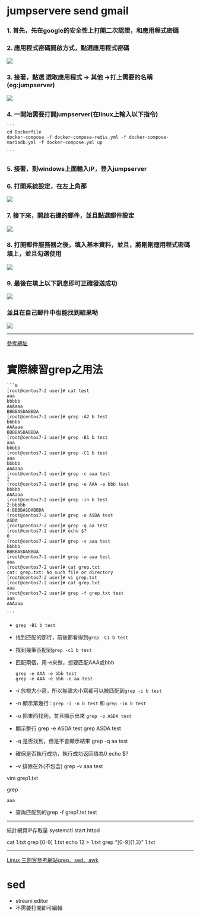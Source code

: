 # jumpservere send gmail
### 1. 首先，先在google的安全性上打開二次認證，和應用程式密碼

### 2. 應用程式密碼開啟方式，點選應用程式密碼
![](pictures/security.jpg)

### 3. 接著，點選 選取應用程式 -> 其他 ->打上需要的名稱(eg:jumpserver)

![](pictures/password.jpg)

### 4. 一開始需要打開jumpserver(在linux上輸入以下指令)
    ```
    cd Dockerfile
    docker-compose -f docker-compose-redis.yml -f docker-compose-mariadb.yml -f docker-compose.yml up

    ```

### 5. 接著，到windows上面輸入IP，登入jumpserver
### 6. 打開系統設定，在左上角那

![](pictures/systemsetting.jpg)

### 7. 接下來，開啟右邊的郵件，並且點選郵件設定
![](pictures/mail.jpg)

### 8. 打開郵件服務器之後，填入基本資料，並且，將剛剛應用程式密碼填上，並且勾選使用
![](pictures/service.jpg)

### 9. 最後在填上以下訊息即可正確發送成功
![](pictures/sendtest.jpg)

### 並且在自己郵件中也能找到結果呦

![](pictures/reserve.jpg)

---
[參考網址](https://tw511.com/a/01/11537.html)

# 實際練習grep之用法

    ```m
    [root@centos7-2 user]# cat test 
    aaa
    bbbbb
    AAAaaa
    BBBBASDABBDA
    [root@centos7-2 user]# grep -A2 b test
    bbbbb
    AAAaaa
    BBBBASDABBDA
    [root@centos7-2 user]# grep -B1 b test
    aaa
    bbbbb
    [root@centos7-2 user]# grep -C1 b test
    aaa
    bbbbb
    AAAaaa
    [root@centos7-2 user]# grep -c aaa test
    2
    [root@centos7-2 user]# grep -e AAA -e bbb test
    bbbbb
    AAAaaa
    [root@centos7-2 user]# grep -in b test
    2:bbbbb
    4:BBBBASDABBDA
    [root@centos7-2 user]# grep -o ASDA test
    ASDA
    [root@centos7-2 user]# grep -q aa test
    [root@centos7-2 user]# echo $?
    0
    [root@centos7-2 user]# grep -v aaa test
    bbbbb
    BBBBASDABBDA
    [root@centos7-2 user]# grep -w aaa test
    aaa
    [root@centos7-2 user]# cat grep.txt
    cat: grep.txt: No such file or directory
    [root@centos7-2 user]# vi grep.txt
    [root@centos7-2 user]# cat grep.txt 
    aaa
    [root@centos7-2 user]# grep -f grep.txt test
    aaa
    AAAaaa

    ```
* `grep -B1 b test`

* 找到匹配的那行，前後都看得到`grep -C1 b test`

* 找到幾筆匹配到`grep -c1 b test`

* 匹配兩個，用-e來做，想要匹配AAA或bbb
    ```
    grep -e AAA -e bbb test
    grep -e AAA -e bbb -e aa test
    ```

* -i 忽視大小寫，所以無論大小寫都可以被匹配到`grep -i b test`

* -n 顯示第幾行 : `grep -i -n b test` 和 `grep -in b test`

* -o 把東西找到，並且顯示出來
`grep -o ASDA test`

* 顯示整行
grep -e ASDA test
grep ASDA test

* -q 是否找到，但是不會顯示結果 
grep -q aa test

* 確保是否執行成功，執行成功返回值為0
 echo $?

* -v 排除在外(不包含)
grep -v aaa test 


vim grep1.txt

grep 
```
aaa 
```

* 查詢匹配到的grep -f grep1.txt test


---

統計網頁IP存取量
systemctl start httpd


cat 1.txt
grep [0-9] 1.txt
echo 12 > 1.txt
grep "[0-9]\{1,3\}" 1.txt


---

[Linux 三劍客參考網站grep、sed、awk](https://tw511.com/a/01/11537.html)

# sed
* stream editor
* 不需要打開即可編輯




